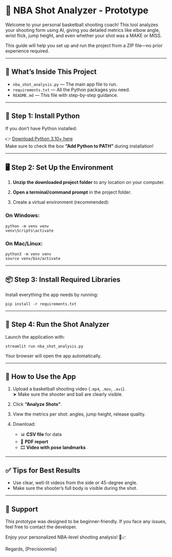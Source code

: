 
# 🏀 NBA Shot Analyzer - Prototype

Welcome to your personal basketball shooting coach! This tool analyzes your shooting form using AI,
giving you detailed metrics like elbow angle, wrist flick, jump height, and even whether your shot 
was a MAKE or MISS.

This guide will help you set up and run the project from a ZIP file—no prior experience required.

---

## 📁 What’s Inside This Project

- `nba_shot_analysis.py` — The main app file to run.
- `requirements.txt` — All the Python packages you need.
- `README.md` — This file with step-by-step guidance.

---

## 🐍 Step 1: Install Python

If you don’t have Python installed:

👉 [Download Python 3.10+ here](https://www.python.org/downloads/)  
Make sure to check the box **“Add Python to PATH”** during installation!

---

## 🖥️ Step 2: Set Up the Environment

1. **Unzip the downloaded project folder** to any location on your computer.

2. **Open a terminal/command prompt** in the project folder.

3. Create a virtual environment (recommended):

### On Windows:
```
python -m venv venv
venv\Scripts\activate
```

### On Mac/Linux:
```
python3 -m venv venv
source venv/bin/activate
```

---

## 📦 Step 3: Install Required Libraries

Install everything the app needs by running:

```
pip install -r requirements.txt
```

---

## 🚀 Step 4: Run the Shot Analyzer

Launch the application with:

```
streamlit run nba_shot_analysis.py
```

Your browser will open the app automatically.

---

## 🎥 How to Use the App

1. Upload a basketball shooting video (`.mp4`, `.mov`, `.avi`).  
   ➤ Make sure the shooter and ball are clearly visible.

2. Click **“Analyze Shots”**.

3. View the metrics per shot: angles, jump height, release quality.

4. Download:
   - 📊 **CSV file** for data
   - 📄 **PDF report**
   - 🎞️ **Video with pose landmarks**

---

## ✅ Tips for Best Results

- Use clear, well-lit videos from the side or 45-degree angle.
- Make sure the shooter’s full body is visible during the shot.

---

## 💬 Support

This prototype was designed to be beginner-friendly. If you face any issues, feel free to contact the developer.

Enjoy your personalized NBA-level shooting analysis! 🏀📈


Regards,
[Precisionmlai]
